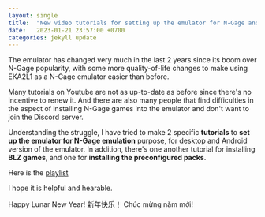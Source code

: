 ```yaml
---
layout: single
title:  "New video tutorials for setting up the emulator for N-Gage and using Preconfigured Packs"
date:   2023-01-21 23:57:00 +0700
categories: jekyll update
---
```


The emulator has changed very much in the last 2 years since its boom over N-Gage popularity, with some more quality-of-life changes to make using EKA2L1 as a N-Gage emulator easier than before.

Many tutorials on Youtube are not as up-to-date as before since there's no incentive to renew it. And there are also many people that find difficulties in the aspect of installing N-Gage games into the emulator and don't want to join the Discord server.

Understanding the struggle, I have tried to make 2 specific **tutorials** to **set up the emulator for N-Gage emulation** purpose, for desktop and Android version of the emulator. In addition, there's one another tutorial for installing **BLZ games**, and one for **installing the preconfigured packs**.

Here is the [playlist](https://www.youtube.com/watch?v=rFUlsSGkRjc&list=PLkrpMo4_xadtJ_Kqvc5BSTSi39ollsAbR)

I hope it is helpful and hearable.

Happy Lunar New Year!
新年快乐！
Chúc mừng năm mới!